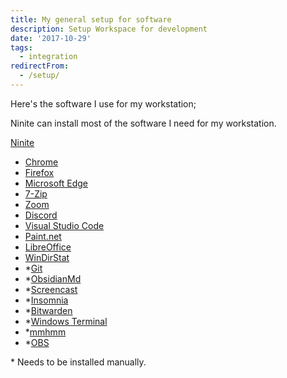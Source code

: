 ```yaml
---
title: My general setup for software
description: Setup Workspace for development
date: '2017-10-29'
tags:
  - integration
redirectFrom:
  - /setup/
---
```


<!--StartFragment-->

Here's the software I use for my workstation;

Ninite can install most of the software I need for my workstation.

[Ninite](https://ninite.com/7zip-chrome-discord-edge-firefox-libreoffice-paint.net-vscode-zoom/)

- [Chrome](https://www.google.com/chrome/browser/desktop/)
- [Firefox](https://www.mozilla.org/en-US/firefox/new/)
- [Microsoft Edge](https://www.microsoft.com/en-us/windows/microsoft-edge)
- [7-Zip](http://www.7-zip.org/)
- [Zoom](https://zoom.us/)
- [Discord](https://discordapp.com/)
- [Visual Studio Code](https://code.visualstudio.com/)
- [Paint.net](https://www.paint.net/)
- [LibreOffice](https://www.libreoffice.org/)
- [WinDirStat](https://www.winscp.net/eng/download.php)
- *[Git](https://git-scm.com/)
- *[ObsidianMd](https://obsidianmd.com/)
- *[Screencast](https://screencast-o-matic.com/)
- *[Insomnia](https://insomnia.rest/)
- *[Bitwarden](https://bitwarden.com/)
- *[Windows Terminal](https://apps.microsoft.com/store/detail/windows-terminal/9N0DX20HK701?hl=en-us&gl=US)
- *[mmhmm](https://www.mmhmm.app/home)
- *[OBS](https://obsproject.com/)

\* Needs to be installed manually.
